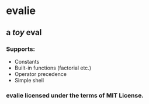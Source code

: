 # evalie
## a *toy* eval

### Supports:
 * Constants
 * Built-in functions (factorial etc.)
 * Operator precedence
 * Simple shell

### evalie licensed under the terms of MIT License.
